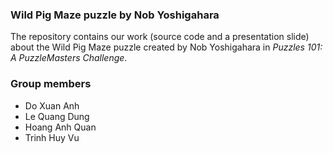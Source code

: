 ### Wild Pig Maze puzzle by Nob Yoshigahara

The repository contains our work (source code and a presentation slide) about the Wild Pig Maze puzzle created by Nob Yoshigahara in _Puzzles 101: A PuzzleMasters Challenge_.

### Group members
- Do Xuan Anh
- Le Quang Dung
- Hoang Anh Quan
- Trinh Huy Vu
